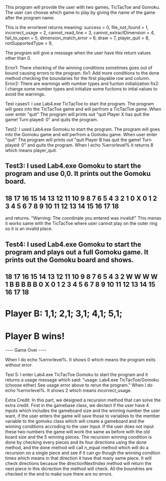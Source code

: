 This program will provide the user with two games, TicTacToe and Gomoku. The user can choose which game to 
play by giving the name of the game after the program name.

This is the errorlevel returns meaning:
success = 0, file_not_found = 1, incorrect_usage = 2, cannot_read_line = 3, cannot_extractDimension = 4,
fail_to_open = 5, dimension_match_error = 6, draw = 7, player_quit = 8, notSupportedType = 9,

The program will give a message when the user have this return values other than 0.

Error1:
There checking of the winning conditions sometimes goes out of bound causing errors to the program.
fix1:
Add more conditions to the done method checking the boundaries for the first playable row and column.
Error2:
There are warnings with number types and fuction initialization
fix2:
I change some number types and initialize some fuctions to intial values to avoid the warnings.

Test cases1:
I use Lab4.exe TicTacToe to start the program.
The program will goes into the TicTacToe game and will perfrom a TicTacToe game.
When user enter "quit"
The program will prints out "quit
Player X has quit the game!
Turn played: 0" and quits the program.

Test2:
I used Lab4.exe Gomoku to start the program.
The program will goes into the Gomoku game and will perfrom a Gomoku game.
When user enter "quit"
The program will prints out "quit
Player B has quit the game!
Turn played: 0" and quits the program.
When I echo %errorlevel% it returns 8 which means player_quit.

Test3:
I used Lab4.exe Gomoku to start the program and use 0,0.
It prints out the Gomoku board.
------------------------------------------------------------
18
17
16
15
14
13
12
11
10
9
8
7
6
5
4
3
2
1
0
X  0  1  2  3  4  5  6  7  8  9  10 11 12 13 14 15 16 17 18
------------------------------------------------------------
and returns.
"Warning: The coordinate you entered was invalid!"
This menas it works same with the TicTacToe where user cannot play on the outer ring so it is an invalid place.

Test4:
I used Lab4.exe Gomoku to start the program and plays out a full Gomoku game.
It prints out the Gomoku board and shows.
------------------------------------------------------------
18
17
16
15
14
13
12
11
10
9
8
7
6
5
4
3
2     W  W  W  W
1     B  B  B  B  B
0
X  0  1  2  3  4  5  6  7  8  9  10 11 12 13 14 15 16 17 18
------------------------------------------------------------

Player B: 1,1; 2,1; 3,1; 4,1; 5,1;
===================
Player B wins!
===================
---- Game Over ----

When I do echo %errorlevel%. It shows 0 which means the program exits without error.

Test 5:
I enter Lab4.exe TicTacToe Gomoku to start the program and it returns a usage message which said:
"usage: Lab4.exe TicTacToe/Gomoku (choose either)
See usage error above to rerun the program."
When I do echo %errorlevel%. It shows 2 which means incorrect_usage.

Extra Credit:
In this part, we designed a recursion method that can solve the extra credit. First in the gamebase class,
we dectect if the user have 4 inputs which includes the gameboard size and the winning number the user want,
if the user enters the game will save those to variables to the member variable to the gomoku class which will
create a gameboard and the winning conditions accroding to the user input. If the user does not input these two
numbers the game will work the same as before with the old board size and the 5 winning pieces. The recursion winning 
condition is done by checking every pieces and its four directions using the done method, and the done method will
call n_equal method which will do a recursion on a single piece and see if it can go though the winning condtion times 
which means in that direction it have that many same piece. It will check directions becasue the directionNextIndex method
will return the next piece in this dicrection the method will check. All the boundries are checked in the end to make sure
there are no errors.

